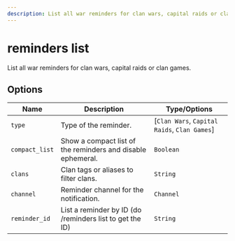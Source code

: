 ```yaml
---
description: List all war reminders for clan wars, capital raids or clan games.
---
```


# reminders list

List all war reminders for clan wars, capital raids or clan games.

## Options

| Name | Description | Type/Options |
|------|-------------|--------------|
| `type` | Type of the reminder. | [`Clan Wars`, `Capital Raids`, `Clan Games`] |
| `compact_list` | Show a compact list of the reminders and disable ephemeral. | `Boolean` |
| `clans` | Clan tags or aliases to filter clans. | `String` |
| `channel` | Reminder channel for the notification. | `Channel` |
| `reminder_id` | List a reminder by ID (do /reminders list to get the ID) | `String` |

